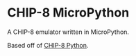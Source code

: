 # CHIP-8 MicroPython
A CHIP-8 emulator written in MicroPython.

Based off of [CHIP-8 Python](https://github.com/las-r/chip-8-python).
